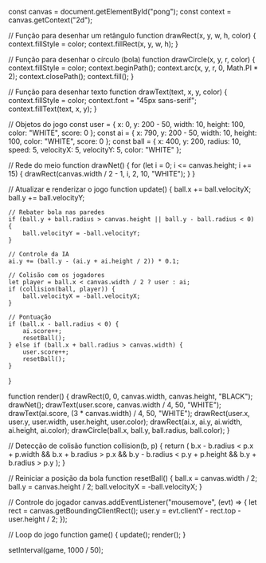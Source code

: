 const canvas = document.getElementById("pong");
const context = canvas.getContext("2d");

// Função para desenhar um retângulo
function drawRect(x, y, w, h, color) {
    context.fillStyle = color;
    context.fillRect(x, y, w, h);
}

// Função para desenhar o círculo (bola)
function drawCircle(x, y, r, color) {
    context.fillStyle = color;
    context.beginPath();
    context.arc(x, y, r, 0, Math.PI * 2);
    context.closePath();
    context.fill();
}

// Função para desenhar texto
function drawText(text, x, y, color) {
    context.fillStyle = color;
    context.font = "45px sans-serif";
    context.fillText(text, x, y);
}

// Objetos do jogo
const user = { x: 0, y: 200 - 50, width: 10, height: 100, color: "WHITE", score: 0 };
const ai = { x: 790, y: 200 - 50, width: 10, height: 100, color: "WHITE", score: 0 };
const ball = { x: 400, y: 200, radius: 10, speed: 5, velocityX: 5, velocityY: 5, color: "WHITE" };

// Rede do meio
function drawNet() {
    for (let i = 0; i <= canvas.height; i += 15) {
        drawRect(canvas.width / 2 - 1, i, 2, 10, "WHITE");
    }
}

// Atualizar e renderizar o jogo
function update() {
    ball.x += ball.velocityX;
    ball.y += ball.velocityY;

    // Rebater bola nas paredes
    if (ball.y + ball.radius > canvas.height || ball.y - ball.radius < 0) {
        ball.velocityY = -ball.velocityY;
    }

    // Controle da IA
    ai.y += (ball.y - (ai.y + ai.height / 2)) * 0.1;

    // Colisão com os jogadores
    let player = ball.x < canvas.width / 2 ? user : ai;
    if (collision(ball, player)) {
        ball.velocityX = -ball.velocityX;
    }

    // Pontuação
    if (ball.x - ball.radius < 0) {
        ai.score++;
        resetBall();
    } else if (ball.x + ball.radius > canvas.width) {
        user.score++;
        resetBall();
    }
}

function render() {
    drawRect(0, 0, canvas.width, canvas.height, "BLACK");
    drawNet();
    drawText(user.score, canvas.width / 4, 50, "WHITE");
    drawText(ai.score, (3 * canvas.width) / 4, 50, "WHITE");
    drawRect(user.x, user.y, user.width, user.height, user.color);
    drawRect(ai.x, ai.y, ai.width, ai.height, ai.color);
    drawCircle(ball.x, ball.y, ball.radius, ball.color);
}

// Detecção de colisão
function collision(b, p) {
    return (
        b.x - b.radius < p.x + p.width &&
        b.x + b.radius > p.x &&
        b.y - b.radius < p.y + p.height &&
        b.y + b.radius > p.y
    );
}

// Reiniciar a posição da bola
function resetBall() {
    ball.x = canvas.width / 2;
    ball.y = canvas.height / 2;
    ball.velocityX = -ball.velocityX;
}

// Controle do jogador
canvas.addEventListener("mousemove", (evt) => {
    let rect = canvas.getBoundingClientRect();
    user.y = evt.clientY - rect.top - user.height / 2;
});

// Loop do jogo
function game() {
    update();
    render();
}

setInterval(game, 1000 / 50);
